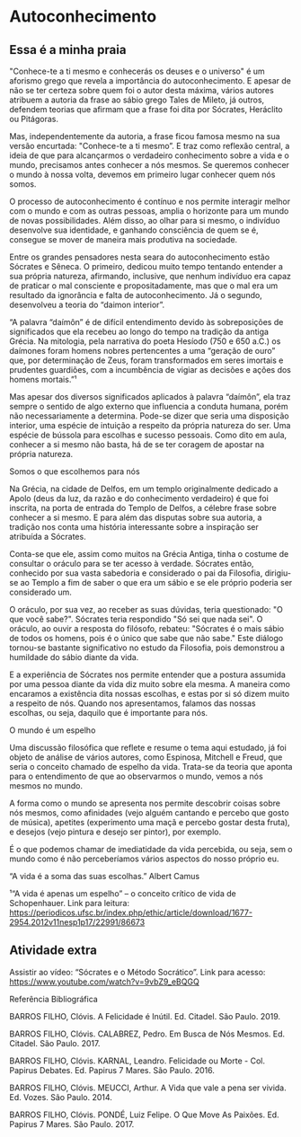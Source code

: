 # Autoconhecimento

## Essa é a minha praia

"Conhece-te a ti mesmo e conhecerás os deuses e o universo" é um aforismo grego que revela a importância do autoconhecimento. E apesar de não se ter certeza sobre quem foi o autor desta máxima, vários autores atribuem a autoria da frase ao sábio grego Tales de Mileto, já outros, defendem teorias que afirmam que a frase foi dita por Sócrates, Heráclito ou Pitágoras.

Mas, independentemente da autoria, a frase ficou famosa mesmo na sua versão encurtada: "Conhece-te a ti mesmo”. E traz como reflexão central, a ideia de que para alcançarmos o verdadeiro conhecimento sobre a vida e o mundo, precisamos antes conhecer a nós mesmos. Se queremos conhecer o mundo à nossa volta, devemos em primeiro lugar conhecer quem nós somos.

O processo de autoconhecimento é contínuo e nos permite interagir melhor com o mundo e com as outras pessoas, amplia o horizonte para um mundo de novas possibilidades. Além disso, ao olhar para si mesmo, o indivíduo desenvolve sua identidade, e ganhando consciência de quem se é, consegue se mover de maneira mais produtiva na sociedade.

Entre os grandes pensadores nesta seara do autoconhecimento estão Sócrates e Sêneca. O primeiro, dedicou muito tempo tentando entender a sua própria natureza, afirmando, inclusive, que nenhum indivíduo era capaz de praticar o mal consciente e propositadamente, mas que o mal era um resultado da ignorância e falta de autoconhecimento. Já o segundo, desenvolveu a teoria do “daimon interior”.

 

“A palavra “daímôn” é de difícil entendimento devido às sobreposições de significados que ela recebeu ao longo do tempo na tradição da antiga Grécia. Na mitologia, pela narrativa do poeta Hesíodo (750 e 650 a.C.) os daímones foram homens nobres pertencentes a uma “geração de ouro” que, por determinação de Zeus, foram transformados em seres imortais e prudentes guardiões, com a incumbência de vigiar as decisões e ações dos homens mortais.”¹

 

Mas apesar dos diversos significados aplicados à palavra “daímôn”, ela traz sempre o sentido de algo externo que influencia a conduta humana, porém não necessariamente a determina. Pode-se dizer que seria uma disposição interior, uma espécie de intuição a respeito da própria natureza do ser. Uma espécie de bússola para escolhas e sucesso pessoais. Como dito em aula, conhecer a si mesmo não basta, há de se ter coragem de apostar na própria natureza.

 

Somos o que escolhemos para nós

Na Grécia, na cidade de Delfos, em um templo originalmente dedicado a Apolo (deus da luz, da razão e do conhecimento verdadeiro) é que foi inscrita, na porta de entrada do Templo de Delfos, a célebre frase sobre conhecer a si mesmo. E para além das disputas sobre sua autoria, a tradição nos conta uma história interessante sobre a inspiração ser atribuída a Sócrates.

Conta-se que ele, assim como muitos na Grécia Antiga, tinha o costume de consultar o oráculo para se ter acesso à verdade. Sócrates então, conhecido por sua vasta sabedoria e considerado o pai da Filosofia, dirigiu-se ao Templo a fim de saber o que era um sábio e se ele próprio poderia ser considerado um.

O oráculo, por sua vez, ao receber as suas dúvidas, teria questionado: "O que você sabe?". Sócrates teria respondido "Só sei que nada sei". O oráculo, ao ouvir a resposta do filósofo, rebateu: "Sócrates é o mais sábio de todos os homens, pois é o único que sabe que não sabe." Este diálogo tornou-se bastante significativo no estudo da Filosofia, pois demonstrou a humildade do sábio diante da vida.

E a experiência de Sócrates nos permite entender que a postura assumida por uma pessoa diante da vida diz muito sobre ela mesma. A maneira como encaramos a existência dita nossas escolhas, e estas por si só dizem muito a respeito de nós. Quando nos apresentamos, falamos das nossas escolhas, ou seja, daquilo que é importante para nós.

 

O mundo é um espelho

Uma discussão filosófica que reflete e resume o tema aqui estudado, já foi objeto de análise de vários autores, como Espinosa, Mitchell e Freud, que seria o conceito chamado de espelho da vida. Trata-se da teoria que aponta para o entendimento de que ao observarmos o mundo, vemos a nós mesmos no mundo.

A forma como o mundo se apresenta nos permite descobrir coisas sobre nós mesmos, como afinidades (vejo alguém cantando e percebo que gosto de música), apetites (experimento uma maçã e percebo gostar desta fruta), e desejos (vejo pintura e desejo ser pintor), por exemplo.

É o que podemos chamar de imediatidade da vida percebida, ou seja, sem o mundo como é não perceberíamos vários aspectos do nosso próprio eu.

“A vida é a soma das suas escolhas.”
Albert Camus

 

¹“A vida é apenas um espelho” – o conceito crítico de vida de Schopenhauer. Link para leitura: https://periodicos.ufsc.br/index.php/ethic/article/download/1677-2954.2012v11nesp1p17/22991/86673

 
## Atividade extra

Assistir ao vídeo: “Sócrates e o Método Socrático”. Link para acesso: https://www.youtube.com/watch?v=9vbZ9_eBQGQ


Referência Bibliográfica

BARROS FILHO, Clóvis. A Felicidade é Inútil. Ed. Citadel. São Paulo. 2019.

BARROS FILHO, Clóvis. CALABREZ, Pedro. Em Busca de Nós Mesmos. Ed. Citadel. São Paulo. 2017.

BARROS FILHO, Clóvis. KARNAL, Leandro. Felicidade ou Morte - Col. Papirus Debates. Ed. Papirus 7 Mares. São Paulo. 2016.

BARROS FILHO, Clóvis. MEUCCI, Arthur. A Vida que vale a pena ser vivida. Ed. Vozes. São Paulo. 2014.

BARROS FILHO, Clóvis. PONDÉ, Luiz Felipe. O Que Move As Paixões. Ed. Papirus 7 Mares. São Paulo. 2017.


